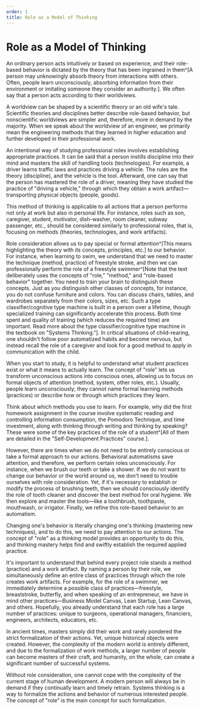 ```yaml
---
order: 1
title: Role as a Model of Thinking
---
```


# Role as a Model of Thinking

An ordinary person acts intuitively or based on experience, and their role-based behavior is dictated by the theory that has been ingrained in them^[A person may unknowingly absorb theory from interactions with others. Often, people learn unconsciously, absorbing information from their environment or imitating someone they consider an authority.]. We often say that a person acts according to their worldviews.

A worldview can be shaped by a scientific theory or an old wife's tale. Scientific theories and disciplines better describe role-based behavior, but nonscientific worldviews are simpler and, therefore, more in demand by the majority. When we speak about the worldview of an engineer, we primarily mean the engineering methods that they learned in higher education and further developed in their professional work.

An intentional way of studying professional roles involves establishing appropriate practices. It can be said that a person instills discipline into their mind and masters the skill of handling tools (technologies). For example, a driver learns traffic laws and practices driving a vehicle. The rules are the theory (discipline), and the vehicle is the tool. Afterward, one can say that the person has mastered the role of a driver, meaning they have studied the practice of "driving a vehicle," through which they obtain a work artifact—transporting physical objects (people, goods).

This method of thinking is applicable to all actions that a person performs not only at work but also in personal life. For instance, roles such as son, caregiver, student, motivator, dish-washer, room cleaner, subway passenger, etc., should be considered similarly to professional roles, that is, focusing on methods (theories, technologies, and work artifacts).

Role consideration allows us to pay special or formal attention^[This means highlighting the theory with its concepts, principles, etc.] to our behavior. For instance, when learning to swim, we understand that we need to master the technique (method, practice) of freestyle stroke, and then we can professionally perform the role of a freestyle swimmer^[Note that the text deliberately uses the concepts of "role," "method," and "role-based behavior" together. You need to train your brain to distinguish these concepts. Just as you distinguish other classes of concepts, for instance, you do not confuse furniture and colors. You can discuss chairs, tables, and wardrobes separately from their colors, sizes, etc. Such a type classifier/cognitive type machine is built in a person over a lifetime, though specialized training can significantly accelerate this process. Both time spent and quality of training (which reduces the required time) are important. Read more about the type classifier/cognitive type machine in the textbook on "Systems Thinking."]. In critical situations of child-rearing, one shouldn't follow poor automatized habits and become nervous, but instead recall the role of a caregiver and look for a good method to apply in communication with the child.

When you start to study, it is helpful to understand what student practices exist or what it means to actually learn. The concept of "role" lets us transform unconscious actions into conscious ones, allowing us to focus on formal objects of attention (method, system, other roles, etc.). Usually, people learn unconsciously; they cannot name formal learning methods (practices) or describe how or through which practices they learn.

Think about which methods you use to learn. For example, why did the first homework assignment in the course involve systematic reading and controlling information consumption, the Pomodoro Technique, and time investment, along with thinking through writing and thinking by speaking? These were some of the key practices of the role of a student^[All of them are detailed in the "Self-Development Practices" course.].

However, there are times when we do not need to be entirely conscious or take a formal approach to our actions. Behavioral automatisms save attention, and therefore, we perform certain roles unconsciously. For instance, when we brush our teeth or take a shower. If we do not want to change our behavior or the world around us, we don't need to trouble ourselves with role consideration. Yet, if it's necessary to establish or modify the process of brushing teeth, then we should consciously identify the role of tooth cleaner and discover the best method for oral hygiene. We then explore and master the tools—like a toothbrush, toothpaste, mouthwash, or irrigator. Finally, we refine this role-based behavior to an automatism.

Changing one's behavior is literally changing one's thinking (mastering new techniques), and to do this, we need to pay attention to our actions. The concept of "role" as a thinking model provides an opportunity to do this, and thinking mastery helps find and swiftly establish the required applied practice.

It's important to understand that behind every project role stands a method (practice) and a work artifact. By naming a person by their role, we simultaneously define an entire class of practices through which the role creates work artifacts. For example, for the role of a swimmer, we immediately determine a possible class of practices—freestyle, breaststroke, butterfly, and when speaking of an entrepreneur, we have in mind other practices—Business Model Canvas, Lean Startup, Lean Canvas, and others. Hopefully, you already understand that each role has a large number of practices: unique to surgeons, operational managers, financiers, engineers, architects, educators, etc.

In ancient times, masters simply did their work and rarely pondered the strict formalization of their actions. Yet, unique historical objects were created. However, the complexity of the modern world is entirely different, and due to the formalization of work methods, a larger number of people can become masters of their craft, and humanity, on the whole, can create a significant number of successful systems.

Without role consideration, one cannot cope with the complexity of the current stage of human development. A modern person will always be in demand if they continually learn and timely retrain. Systems thinking is a way to formalize the actions and behavior of numerous interested people. The concept of "role" is the main concept for such formalization.